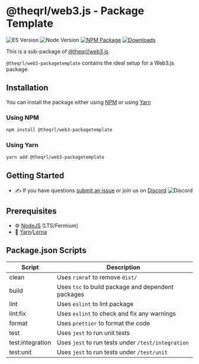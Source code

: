 # @theqrl/web3.js - Package Template

![ES Version](https://img.shields.io/badge/ES-2020-yellow)
![Node Version](https://img.shields.io/badge/node-18.x-green)
[![NPM Package](https://img.shields.io/npm/v/@theqrl/web3-packagetemplate)](https://www.npmjs.com/package/@theqrl/web3-packagetemplate)
[![Downloads](https://img.shields.io/npm/dm/@theqrl/web3-packagetemplate)](https://www.npmjs.com/package/@theqrl/web3-packagetemplate)

This is a sub-package of [@theqrl/web3.js](https://github.com/theqrl/web3.js).

`@theqrl/web3-packagetemplate` contains the ideal setup for a Web3.js package.

## Installation

You can install the package either using [NPM](https://www.npmjs.com/package/@theqrl/web3-packagetemplate) or using [Yarn](https://yarnpkg.com/package/@theqrl/web3-packagetemplate)

### Using NPM

```bash
npm install @theqrl/web3-packagetemplate
```

### Using Yarn

```bash
yarn add @theqrl/web3-packagetemplate
```

## Getting Started

-   :writing_hand: If you have questions [submit an issue](https://github.com/theqrl/web3.js/issues/new) or join us on [Discord](https://theqrl.org/discord)
    ![Discord](https://img.shields.io/discord/357604137204056065.svg?label=Discord&logo=discord)

## Prerequisites

-   :gear: [NodeJS](https://nodejs.org/) (LTS/Fermium)
-   :toolbox: [Yarn](https://yarnpkg.com/)/[Lerna](https://lerna.js.org/)

## Package.json Scripts

| Script           | Description                                        |
| ---------------- | -------------------------------------------------- |
| clean            | Uses `rimraf` to remove `dist/`                    |
| build            | Uses `tsc` to build package and dependent packages |
| lint             | Uses `eslint` to lint package                      |
| lint:fix         | Uses `eslint` to check and fix any warnings        |
| format           | Uses `prettier` to format the code                 |
| test             | Uses `jest` to run unit tests                      |
| test:integration | Uses `jest` to run tests under `/test/integration` |
| test:unit        | Uses `jest` to run tests under `/test/unit`        |

[docs]: https://docs.theqrl.org/
[repo]: https://github.com/theqrl/web3.js/tree/main/tools/web3-packagetemplate
[npm-image]: https://img.shields.io/github/package-json/v/theqrl/web3.js/main?filename=tools%2Fweb3-packagetemplate%2Fpackage.json
[npm-url]: https://npmjs.org/package/@theqrl/web3-packagetemplate
[downloads-image]: https://img.shields.io/npm/dm/@theqrl/web3-packagetemplate?label=npm%20downloads
